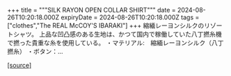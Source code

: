 +++
title = """SILK RAYON OPEN COLLAR SHIRT"""
date = 2024-08-26T10:20:18.000Z
expiryDate = 2024-08-26T10:20:18.000Z
tags = ["clothes","The REAL McCOY'S IBARAKI"]
+++
縮緬レーヨンシルクのリゾートシャツ。 上品な凹凸感のある生地は、かつて国内で稼働していた八丁撚糸機で撚った貴重な糸を使用している。 ・マテリアル:　縮緬レーヨンシルク（八丁撚糸） ・ボタン：...

[[source]](https://the-realmccoys.ocnk.net/product/1437)
